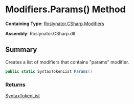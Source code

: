 # Modifiers\.Params\(\) Method

**Containing Type**: [Roslynator.CSharp](../../README.md)\.[Modifiers](../README.md)

**Assembly**: Roslynator\.CSharp\.dll

## Summary

Creates a list of modifiers that contains "params" modifier\.

```csharp
public static SyntaxTokenList Params()
```

### Returns

[SyntaxTokenList](https://docs.microsoft.com/en-us/dotnet/api/microsoft.codeanalysis.syntaxtokenlist)

